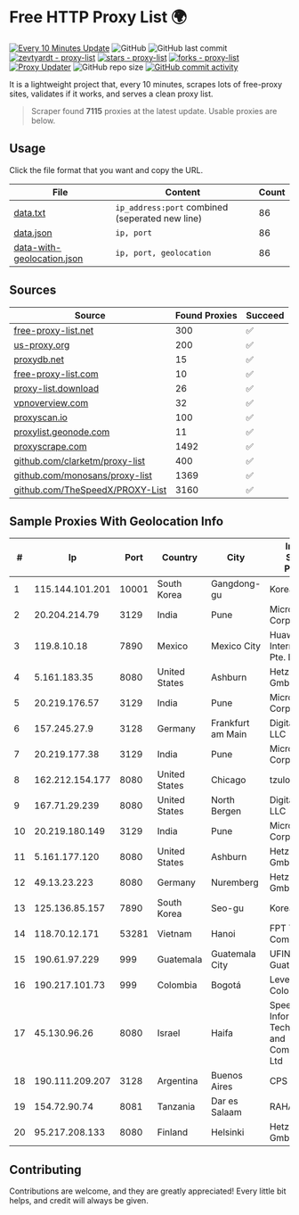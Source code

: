
# Free HTTP Proxy List 🌍

[![Every 10 Minutes Update](https://github.com/mertguvencli/http-proxy-list/actions/workflows/main.yml/badge.svg?branch=main)](https://github.com/mertguvencli/http-proxy-list/actions/workflows/main.yml)
![GitHub](https://img.shields.io/github/license/mertguvencli/http-proxy-list)
![GitHub last commit](https://img.shields.io/github/last-commit/mertguvencli/http-proxy-list)
[![zevtyardt - proxy-list](https://img.shields.io/static/v1?label=zevtyardt&message=proxy-list&color=blue&logo=github)](https://github.com/zevtyardt/proxy-list "Go to GitHub repo")
[![stars - proxy-list](https://img.shields.io/github/stars/zevtyardt/proxy-list?style=social)](https://github.com/zevtyardt/proxy-list)
[![forks - proxy-list](https://img.shields.io/github/forks/zevtyardt/proxy-list?style=social)](https://github.com/zevtyardt/proxy-list)
[![Proxy Updater](https://github.com/zevtyardt/proxy-list/workflows/Proxy%20Updater/badge.svg)](https://github.com/zevtyardt/proxy-list/actions?query=workflow:"Proxy+Updater")
![GitHub repo size](https://img.shields.io/github/repo-size/zevtyardt/proxy-list)
[![GitHub commit activity](https://img.shields.io/github/commit-activity/m/zevtyardt/proxy-list?logo=commits)](https://github.com/zevtyardt/proxy-list/commits/main)

It is a lightweight project that, every 10 minutes, scrapes lots of free-proxy sites, validates if it works, and serves a clean proxy list.

> Scraper found **7115** proxies at the latest update. Usable proxies are below.

## Usage

Click the file format that you want and copy the URL.

|File|Content|Count|
|----|-------|-----|
|[data.txt](https://raw.githubusercontent.com/mertguvencli/http-proxy-list/main/proxy-list/data.txt)|`ip_address:port` combined (seperated new line)|86|
|[data.json](https://raw.githubusercontent.com/mertguvencli/http-proxy-list/main/proxy-list/data.json)|`ip, port`|86|
|[data-with-geolocation.json](https://raw.githubusercontent.com/mertguvencli/http-proxy-list/main/proxy-list/data-with-geolocation.json)|`ip, port, geolocation`|86|

## Sources

|Source|Found Proxies|Succeed|
|------|-------------|-------|
|[free-proxy-list.net](https://free-proxy-list.net)|300|✅|
|[us-proxy.org](https://www.us-proxy.org)|200|✅|
|[proxydb.net](http://proxydb.net)|15|✅|
|[free-proxy-list.com](https://free-proxy-list.com/?page=&port=&type%5B%5D=http&type%5B%5D=https&up_time=0&search=Search)|10|✅|
|[proxy-list.download](https://www.proxy-list.download/HTTP)|26|✅|
|[vpnoverview.com](https://vpnoverview.com/privacy/anonymous-browsing/free-proxy-servers)|32|✅|
|[proxyscan.io](https://www.proxyscan.io)|100|✅|
|[proxylist.geonode.com](https://proxylist.geonode.com/api/proxy-list?limit=300&page=1&sort_by=lastChecked&sort_type=desc&protocols=http,https)|11|✅|
|[proxyscrape.com](https://api.proxyscrape.com/v2/?request=displayproxies&protocol=http&timeout=10000&country=all&ssl=all&anonymity=all)|1492|✅|
|[github.com/clarketm/proxy-list](https://raw.githubusercontent.com/clarketm/proxy-list/master/proxy-list-raw.txt)|400|✅|
|[github.com/monosans/proxy-list](https://raw.githubusercontent.com/monosans/proxy-list/main/proxies/http.txt)|1369|✅|
|[github.com/TheSpeedX/PROXY-List](https://raw.githubusercontent.com/TheSpeedX/PROXY-List/master/http.txt)|3160|✅|


## Sample Proxies With Geolocation Info

|#|Ip|Port|Country|City|Internet Service Provider|
|-|--|----|-------|----|-------------------------|
|1|115.144.101.201|10001|South Korea|Gangdong-gu|Korea Telecom|
|2|20.204.214.79|3129|India|Pune|Microsoft Corporation|
|3|119.8.10.18|7890|Mexico|Mexico City|Huawei International Pte. LTD|
|4|5.161.183.35|8080|United States|Ashburn|Hetzner Online GmbH|
|5|20.219.176.57|3129|India|Pune|Microsoft Corporation|
|6|157.245.27.9|3128|Germany|Frankfurt am Main|DigitalOcean, LLC|
|7|20.219.177.38|3129|India|Pune|Microsoft Corporation|
|8|162.212.154.177|8080|United States|Chicago|tzulo, inc.|
|9|167.71.29.239|8080|United States|North Bergen|DigitalOcean, LLC|
|10|20.219.180.149|3129|India|Pune|Microsoft Corporation|
|11|5.161.177.120|8080|United States|Ashburn|Hetzner Online GmbH|
|12|49.13.23.223|8080|Germany|Nuremberg|Hetzner Online GmbH|
|13|125.136.85.157|7890|South Korea|Seo-gu|Korea Telecom|
|14|118.70.12.171|53281|Vietnam|Hanoi|FPT Telecom Company|
|15|190.61.97.229|999|Guatemala|Guatemala City|UFINET Guatemala S. A|
|16|190.217.101.73|999|Colombia|Bogotá|Level 3 Colombia S.A|
|17|45.130.96.26|8080|Israel|Haifa|SpeedClick for Information Technology and Communication Ltd|
|18|190.111.209.207|3128|Argentina|Buenos Aires|CPS|
|19|154.72.90.74|8081|Tanzania|Dar es Salaam|RAHA-LTZ|
|20|95.217.208.133|8080|Finland|Helsinki|Hetzner Online GmbH|



## Contributing

Contributions are welcome, and they are greatly appreciated! Every
little bit helps, and credit will always be given.

